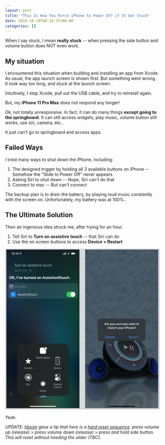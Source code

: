 ```yaml
---
layout: post
title: "This Is How You Force iPhone to Power Off if It Get Stuck"
date: 2019-10-19T00:16:37+08:00
categories: []
---
```


When I say stuck, I mean **really stuck** -- when pressing the side button and volume button does NOT even work.

## My situation

I encountered this situation when building and installing an app from Xcode. As usual, the app launch screen is shown first. But something went wrong. It took way too long, and stuck at the launch screen.

Intuitively, I stop Xcode, pull out the USB cable, and try to reinstall again.

But, my **iPhone 11 Pro Max** does not respond any longer!

Ok, not totally unresponsive. In fact, it can do many things **except going to the springboard**. It can still access widgets, play music, volume button still works, use siri, camera, etc..

It just can't go to springboard and access apps.

## Failed Ways

I tried many ways to shut down the iPhone, including:

1. The designed trigger by holding all 3 available buttons on iPhone -- Somehow the "Slide to Power Off" never appears
2. Asking Siri to shut down -- Nope, Siri can't do that
3. Connect to mac -- But can't connect

The backup plan is to drain the battery, by playing loud music constantly with the screen on. Unfortunately, my battery was at 100%..

## The Ultimate Solution

Then an ingenious idea struck me, after trying for an hour.

1. Tell Siri to **Turn on assistive touch** -- that Siri can do
2. Use the on screen buttons to access **Device > Restart**

![](/images/turn-on-assistive-touch-restart.jpg)

Yeah.

_UPDATE: [hboon](https://twitter.com/samwize/status/1185382585100193792) gave a tip that here is a [hard reset sequence](https://support.apple.com/en-sg/guide/iphone/iph8903c3ee6/ios): press volume up (release) > press volume down (release) > press and hold side button. This will reset without needing the slider (TBC)._
